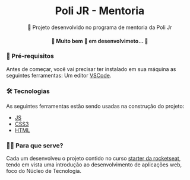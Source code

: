 <h1 align="center">Poli JR - Mentoria</h1>

<p align="center">🚀 Projeto desenvolvido no programa de mentoria da Poli Jr </p>

<h4 align="center"> 
	🚧  Muito bem 🚀 em desenvolvimeto...  🚧
</h4>

### 🛑 Pré-requisitos

Antes de começar, você vai precisar ter instalado em sua máquina as seguintes ferramentas:
Um editor [VSCode](https://code.visualstudio.com/). 


### 🛠 Tecnologias

As seguintes ferramentas estão sendo usadas na construção do projeto:

- [JS](https://developer.mozilla.org/pt-BR/docs/Web/JavaScript)
- [CSS3](https://developer.mozilla.org/pt-BR/docs/Web/css)
- [HTML](https://developer.mozilla.org/pt-BR/docs/Web/html)

### 🐱‍💻 Para que serve?

Cada um desenvolveu o projeto contido no curso [starter da rocketseat](https://app.rocketseat.com.br/node/mission-origin/group/nlw-together-origin/lesson/aula-01-liftoff-4), tendo em vista uma introdução ao desenvolvimento de aplicações web, foco do Núcleo de Tecnologia.
